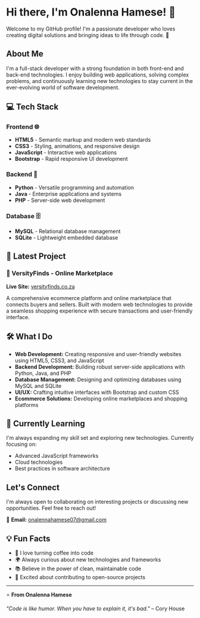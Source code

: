 # Hi there, I'm Onalenna Hamese! 👋

Welcome to my GitHub profile! I'm a passionate developer who loves creating digital solutions and bringing ideas to life through code. 🚀

## About Me

I'm a full-stack developer with a strong foundation in both front-end and back-end technologies. I enjoy building web applications, solving complex problems, and continuously learning new technologies to stay current in the ever-evolving world of software development.

## 💻 Tech Stack

### Frontend 🌐
- **HTML5** - Semantic markup and modern web standards  
- **CSS3** - Styling, animations, and responsive design  
- **JavaScript** - Interactive web applications  
- **Bootstrap** - Rapid responsive UI development  

### Backend 🔧
- **Python** - Versatile programming and automation  
- **Java** - Enterprise applications and systems  
- **PHP** - Server-side web development  

### Database 🗄️
- **MySQL** - Relational database management  
- **SQLite** - Lightweight embedded database  

## 🚀 Latest Project

### 🛒 VersityFinds - Online Marketplace
**Live Site:** [versityfinds.co.za](https://versityfinds.co.za)

A comprehensive ecommerce platform and online marketplace that connects buyers and sellers. Built with modern web technologies to provide a seamless shopping experience with secure transactions and user-friendly interface.

## 🛠️ What I Do

- **Web Development:** Creating responsive and user-friendly websites using HTML5, CSS3, and JavaScript
- **Backend Development:** Building robust server-side applications with Python, Java, and PHP
- **Database Management:** Designing and optimizing databases using MySQL and SQLite
- **UI/UX:** Crafting intuitive interfaces with Bootstrap and custom CSS
- **Ecommerce Solutions:** Developing online marketplaces and shopping platforms

## 🌱 Currently Learning

I'm always expanding my skill set and exploring new technologies. Currently focusing on:

- Advanced JavaScript frameworks
- Cloud technologies
- Best practices in software architecture

## Let's Connect

I'm always open to collaborating on interesting projects or discussing new opportunities. Feel free to reach out!

📧 **Email:** onalennahamese07@gmail.com

## 💡 Fun Facts

- 🎯 I love turning coffee into code
- 🌍 Always curious about new technologies and frameworks
- 📚 Believe in the power of clean, maintainable code
- 🚀 Excited about contributing to open-source projects

---

⭐️ **From Onalenna Hamese**

*"Code is like humor. When you have to explain it, it's bad."* – Cory House
